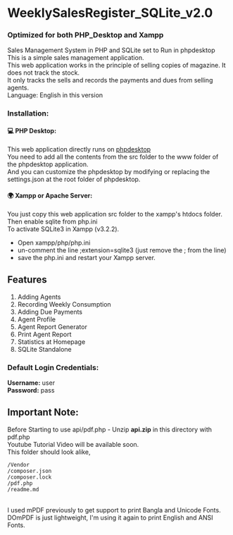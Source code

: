 # WeeklySalesRegister_SQLite_v2.0
### Optimized for both PHP_Desktop and Xampp
Sales Management System in PHP and SQLite set to Run in phpdesktop</br>
This is a simple sales management application.</br>
This web application works in the principle of selling copies of magazine. It does not track the stock. </br>
It only tracks the sells and records the payments and dues from selling agents.</br>
Language: English in this version

### Installation:
#### 💻 PHP Desktop:
This web application directly runs on [phpdesktop ]([url](https://github.com/cztomczak/phpdesktop)) </br>
You need to add all the contents from the src folder to the www folder of the phpdesktop application. </br>
And you can customize the phpdesktop by modifying or replacing the settings.json at the root folder of phpdesktop.
#### 🌍 Xampp or Apache Server:
You just copy this web application src folder to the xampp's htdocs folder.</br>
Then enable sqlite from php.ini </br>
To activate SQLite3 in Xampp (v3.2.2).</br> 
- Open xampp/php/php.ini 
- un-comment the line ;extension=sqlite3 (just remove the ; from the line)
- save the php.ini and restart your Xampp server.

## Features
1. Adding Agents
2. Recording Weekly Consumption
3. Adding Due Payments
4. Agent Profile
5. Agent Report Generator
6. Print Agent Report
7. Statistics at Homepage
8. SQLite Standalone


### Default Login Credentials:
**Username:** user </br>
**Password:** pass

## Important Note: 
Before Starting to use api/pdf.php - Unzip **api.zip** in this directory with pdf.php </br>
Youtube Tutorial Video will be available soon. </br>
This folder should look alike, </br>

	/Vendor
	/composer.json
	/composer.lock
	/pdf.php
	/readme.md
  
</br>
I used mPDF previously to get support to print Bangla and Unicode Fonts.</br>
DOmPDF is just lightweight, I'm using it again to print English and ANSI Fonts.</br>

